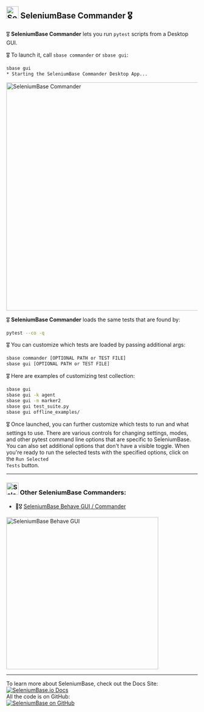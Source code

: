 <!-- SeleniumBase Docs -->

## [<img src="https://seleniumbase.github.io/img/logo6.png" title="SeleniumBase" width="32">](https://github.com/seleniumbase/SeleniumBase/) SeleniumBase Commander 🎖️

🎖️ <b translate="no">SeleniumBase Commander</b> lets you run <code translate="no">pytest</code> scripts from a Desktop GUI.<br>

🎖️ To launch it, call ``sbase commander`` or ``sbase gui``:

```bash
sbase gui
* Starting the SeleniumBase Commander Desktop App...
```

<img src="https://seleniumbase.github.io/cdn/img/sbase_commander_wide.png" title="SeleniumBase Commander" width="600">

🎖️ <b translate="no">SeleniumBase Commander</b> loads the same tests that are found by:

```bash
pytest --co -q
```

🎖️ You can customize which tests are loaded by passing additional args:

```bash
sbase commander [OPTIONAL PATH or TEST FILE]
sbase gui [OPTIONAL PATH or TEST FILE]
```

🎖️ Here are examples of customizing test collection:

```bash
sbase gui
sbase gui -k agent
sbase gui -m marker2
sbase gui test_suite.py
sbase gui offline_examples/
```

🎖️ Once launched, you can further customize which tests to run and what settings to use. There are various controls for changing settings, modes, and other pytest command line options that are specific to SeleniumBase. You can also set additional options that don't have a visible toggle. When you're ready to run the selected tests with the specified options, click on the <code translate="no">Run Selected Tests</code> button.

--------

<h3><img src="https://seleniumbase.github.io/img/logo6.png" title="SeleniumBase" width="32" /> Other SeleniumBase Commanders:</h3>

* 🐝🎖️ [SeleniumBase Behave GUI / Commander](https://github.com/seleniumbase/SeleniumBase/blob/master/help_docs/behave_gui.md)

<a href="https://github.com/seleniumbase/SeleniumBase/blob/master/help_docs/behave_gui.md"><img src="https://seleniumbase.github.io/cdn/img/sbase_behave_gui_wide_5.png" title="SeleniumBase Behave GUI" width="400"></a>

--------

<div>To learn more about SeleniumBase, check out the Docs Site:</div>
<a href="https://seleniumbase.io">
<img src="https://img.shields.io/badge/docs-%20%20SeleniumBase.io-11BBDD.svg" alt="SeleniumBase.io Docs" /></a>

<div>All the code is on GitHub:</div>
<a href="https://github.com/seleniumbase/SeleniumBase">
<img src="https://img.shields.io/badge/✅%20💛%20View%20Code-on%20GitHub%20🌎%20🚀-02A79E.svg" alt="SeleniumBase on GitHub" /></a>
